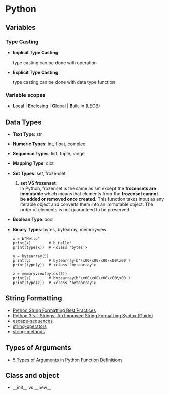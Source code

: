 # Python

## Variables

### Type Casting

-  **Implicit Type Casting**

	type casting can be done with operation

-  **Explicit Type Casting**

	type casting can be done with data type function

### Variable scopes

-  **L**ocal | **E**nclosing | **G**lobal | **B**uilt-in (LEGB)

## Data Types

-  **Text Type**: str

-  **Numeric Types**: int, float, complex

-  **Sequence Types**: list, tuple, range

-  **Mapping Type**: dict

-  **Set Types**: set, frozenset

     1. **set VS frozenset**: \
    In Python, frozenset is the same as set except the **frozensets are immutable** which means that elements from the **frozenset cannot be added or removed once created.** This function takes input as any iterable object and converts them into an immutable object. The order of elements is not guaranteed to be preserved.

-  **Boolean Type**: bool

-  **Binary Types**: bytes, bytearray, memoryview

    ```
    x = b"Hello"
    print(x)        # b'Hello'
    print(type(x))  # <class 'bytes'>

    y = bytearray(5)
    print(y)        # bytearray(b'\x00\x00\x00\x00\x00')
    print(type(y))  # <class 'bytearray'>

    z = memoryview(bytes(5))
    print(z)        # bytearray(b'\x00\x00\x00\x00\x00')
    print(type(z))  # <class 'bytearray'>

    ```


## String Formatting
- [Python String Formatting Best Practices](https://realpython.com/python-string-formatting/)
- [Python 3's f-Strings: An Improved String Formatting Syntax (Guide)](https://realpython.com/python-f-strings/)
- [escape-sequences](https://www.python-ds.com/python-3-escape-sequences)
- [string-operators](https://www.python-ds.com/python-3-string-operators)
- [string-methods](https://www.python-ds.com/python-3-string-methods)


## Types of Arguments
- [5 Types of Arguments in Python Function Definitions](https://levelup.gitconnected.com/5-types-of-arguments-in-python-function-definition-e0e2a2cafd29)


## Class and object

- \_\_init\_\_ vs \_\_new\_\_
